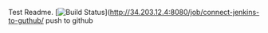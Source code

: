 Test Readme.
[![Build Status](http://3.93.195.130:8080/buildStatus/icon?job=connect-jenkins-to-guthub)](http://34.203.12.4:8080/job/connect-jenkins-to-guthub/
push to github

